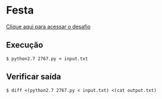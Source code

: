 # Festa
[Clique aqui para acessar o desafio](https://www.urionlinejudge.com.br/judge/pt/problems/view/2767)

## Execução
```
$ python2.7 2767.py < input.txt
```

## Verificar saída
```
$ diff <(python2.7 2767.py < input.txt) <(cat output.txt)
```